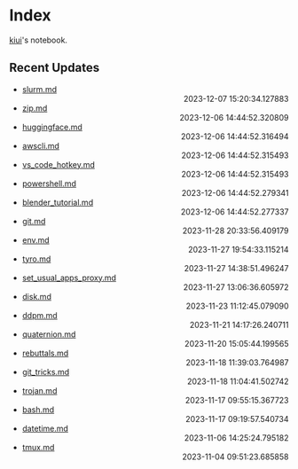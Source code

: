 
# Index

[kiui](https://kiui.moe/)'s notebook.

## Recent Updates
- [slurm.md](linux\slurm/) <div style="text-align: right">2023-12-07 15:20:34.127883</div>
- [zip.md](linux\zip/) <div style="text-align: right">2023-12-06 14:44:52.320809</div>
- [huggingface.md](python\huggingface/) <div style="text-align: right">2023-12-06 14:44:52.316494</div>
- [awscli.md](linux\awscli/) <div style="text-align: right">2023-12-06 14:44:52.315493</div>
- [vs_code_hotkey.md](others\vs_code_hotkey/) <div style="text-align: right">2023-12-06 14:44:52.315493</div>
- [powershell.md](windows\powershell/) <div style="text-align: right">2023-12-06 14:44:52.279341</div>
- [blender_tutorial.md](model\blender_tutorial/) <div style="text-align: right">2023-12-06 14:44:52.277337</div>
- [git.md](linux\git/) <div style="text-align: right">2023-11-28 20:33:56.409179</div>
- [env.md](linux\env/) <div style="text-align: right">2023-11-27 19:54:33.115214</div>
- [tyro.md](python\tyro/) <div style="text-align: right">2023-11-27 14:38:51.496247</div>
- [set_usual_apps_proxy.md](web\proxy\set_usual_apps_proxy/) <div style="text-align: right">2023-11-27 13:06:36.605972</div>
- [disk.md](linux\disk/) <div style="text-align: right">2023-11-23 11:12:45.079090</div>
- [ddpm.md](math\ddpm/) <div style="text-align: right">2023-11-21 14:17:26.240711</div>
- [quaternion.md](math\quaternion/) <div style="text-align: right">2023-11-20 15:05:44.199565</div>
- [rebuttals.md](writings\rebuttals/) <div style="text-align: right">2023-11-18 11:39:03.764987</div>
- [git_tricks.md](linux\git_tricks/) <div style="text-align: right">2023-11-18 11:04:41.502742</div>
- [trojan.md](web\proxy\trojan/) <div style="text-align: right">2023-11-17 09:55:15.367723</div>
- [bash.md](linux\bash/) <div style="text-align: right">2023-11-17 09:19:57.540734</div>
- [datetime.md](python\datetime/) <div style="text-align: right">2023-11-06 14:25:24.795182</div>
- [tmux.md](linux\tmux/) <div style="text-align: right">2023-11-04 09:51:23.685858</div>
